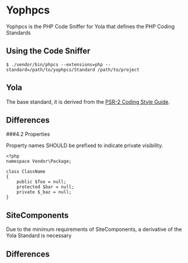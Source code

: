 Yophpcs
=======
Yophpcs is the PHP Code Sniffer for Yola that defines the PHP Coding Standards

Using the Code Sniffer
----------------------
```
$ ./vendor/bin/phpcs --extensions=php --standard=/path/to/yophpcs/Standard /path/to/project
```

## Yola
The base standard, it is derived from the [PSR-2 Coding Style Guide](https://github.com/php-fig/fig-standards/blob/master/accepted/PSR-2-coding-style-guide.md).

Differences
-----------

###4.2 Properties

Property names SHOULD be prefixed to indicate private visibility.

```
<?php
namespace Vendor\Package;

class ClassName
{
    public $foo = null;
    protected $bar = null;
    private $_baz = null;
}
```

## SiteComponents
Due to the minimum requirements of SiteComponents, a derivative of the Yola Standard is necessary

Differences
-----------
